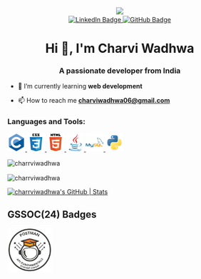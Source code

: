 



<div id="header" align="center">
  <img src="https://i.giphy.com/media/v1.Y2lkPTc5MGI3NjExeWxxc2lsM3ZuN3NiY2NiOHZuc2RvbnB3ZG50bjJiZXoxOHhlZnNteiZlcD12MV9pbnRlcm5hbF9naWZfYnlfaWQmY3Q9cw/jdPMeyv9rn0hZHh8n9/giphy.gif" width="100"/>
</div>
<div id="badges" align="center">
  <a href="https://www.linkedin.com/in/charvi-wadhwa-23b565291">
    <img src="https://img.shields.io/badge/LinkedIn-blue?style=for-the-badge&logo=linkedin&logoColor=white" alt="LinkedIn Badge"/>
  </a>
  <a href="https://github.com/charrviwadhwa">
    <img src="https://img.shields.io/badge/GitHub-black?style=for-the-badge&logo=github&logoColor=white" alt="GitHub Badge"/>
  </a>
</div>



<h1 align="center">Hi 👋, I'm Charvi Wadhwa</h1>
<h3 align="center">A passionate developer from India</h3>

- 🌱 I’m currently learning **web development**

- 📫 How to reach me **charviwadhwa06@gmail.com**



<h3 align="left">Languages and Tools:</h3>
<p align="left"> <a href="https://www.cprogramming.com/" target="_blank" rel="noreferrer"> <img src="https://raw.githubusercontent.com/devicons/devicon/master/icons/c/c-original.svg" alt="c" width="40" height="40"/> </a> <a href="https://www.w3schools.com/css/" target="_blank" rel="noreferrer"> <img src="https://raw.githubusercontent.com/devicons/devicon/master/icons/css3/css3-original-wordmark.svg" alt="css3" width="40" height="40"/> </a> <a href="https://www.w3.org/html/" target="_blank" rel="noreferrer"> <img src="https://raw.githubusercontent.com/devicons/devicon/master/icons/html5/html5-original-wordmark.svg" alt="html5" width="40" height="40"/> </a> <a href="https://www.java.com" target="_blank" rel="noreferrer"> <img src="https://raw.githubusercontent.com/devicons/devicon/master/icons/java/java-original.svg" alt="java" width="40" height="40"/> </a> <a href="https://www.mysql.com/" target="_blank" rel="noreferrer"> <img src="https://raw.githubusercontent.com/devicons/devicon/master/icons/mysql/mysql-original-wordmark.svg" alt="mysql" width="40" height="40"/> </a> <a href="https://www.python.org" target="_blank" rel="noreferrer"> <img src="https://raw.githubusercontent.com/devicons/devicon/master/icons/python/python-original.svg" alt="python" width="40" height="40"/> </a> </p>

<p><img align="center" src="https://github-readme-stats.vercel.app/api/top-langs?username=charrviwadhwa&show_icons=true&locale=en&layout=compact" alt="charrviwadhwa" /></p>

<p><img align="center" src="https://github-readme-streak-stats.herokuapp.com/?user=charrviwadhwa&" alt="charrviwadhwa" /></p>



[![charrviwadhwa's GitHub | Stats](https://stats.quira.sh/charrviwadhwa/github?theme=light)](https://quira.sh?utm_source=widgets&utm_campaign=charrviwadhwa)

## GSSOC(24) Badges 
<div style='display:flex; align-items⬅️; gap: 10px;' align='left'><a href="https://gssoc.girlscript.tech/leaderboard">
<img src="https://raw.githubusercontent.com/girlscript/gssoc-website-new/main/public/badges/postman.png" width="100px" height="100px" />
  
 </a>
</div>



